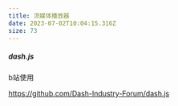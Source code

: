 ```yaml
---
title: 流媒体播放器
date: 2023-07-02T10:04:15.316Z
size: 73
---
```

##### dash.js

b站使用

https://github.com/Dash-Industry-Forum/dash.js
